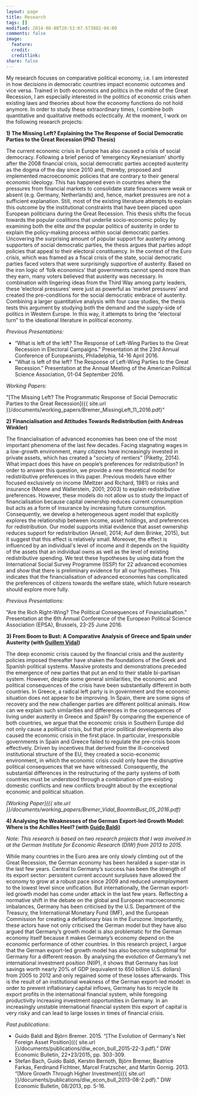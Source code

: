 ```yaml
---
layout: page
title: Research
tags: []
modified: 2014-08-08T20:53:07.573882-04:00
comments: false
image:
  feature:
  credit:
  creditlink: 
share: false
---
```


My research focuses on comparative political economy, i.e. I am interested in how decisions in democratic countries impact economic outcomes and vice versa. Trained in both economics and politics in the midst of the Great Recession, I am especially interested in the politics of economic crisis when existing laws and theories about how the economy functions do not hold anymore. In order to study these extraordinary times, I combine both quantitative and qualitative methods eclectically. At the moment, I work on the following research projects: 

**1) The Missing Left? Explaining the The Response of Social Democratic Parties to the Great Recession (PhD Thesis)**

The current economic crisis in Europe has also caused a crisis of social democracy. Following a brief period of ‘emergency Keynesianism’ shortly after the 2008 financial crisis, social democratic parties accepted austerity as the dogma of the day since 2010 and, thereby, proposed and implemented macroeconomic policies that are contrary to their general economic ideology. This has happened even in countries where the pressures from financial markets to consolidate state finances were weak or absent (e.g. Germany, Netherlands) and, hence, market pressures are not a sufficient explanation. Still, most of the existing literature attempts to explain this outcome by the institutional constraints that have been placed upon European politicians during the Great Recession. This thesis shifts the focus towards the popular coalitions that underlie socio-economic policy by examining both the elite *and* the popular politics of austerity in order to explain the policy-making process within social democratic parties. Uncovering the surprising amount of popular support for austerity among supporters of social democratic parties, the thesis argues that parties adopt policies that appeal to their electoral constituency. In the context of the Euro crisis, which was framed as a fiscal crisis of the state, social democratic parties faced voters that were surprisingly supportive of austerity. Based on the iron logic of ‘folk economics’ that governments cannot spend more than they earn, many voters believed that austerity was necessary. In combination with lingering ideas from the Third Way among party leaders, these ‘electoral pressures’ were just as powerful as ‘market pressures’ and created the pre-conditions for the social democratic embrace of austerity. Combining a larger quantitative analysis with four case studies, the thesis tests this argument by studying both the demand and the supply-side of politics in Western Europe. In this way, it attempts to bring the “electoral turn” to the ideational literature in political economy.

*Previous Presentations:*

* “What is left of the left? The Response of Left-Wing Parties to the Great Recession in Electoral Campaigns.” Presentation at the 23rd Annual Conference of Europeanists, Philadelphia, 14-16 April 2016. 
* "What is left of the left? The Response of Left-Wing Parties to the Great Recession." Presentation at the Annual Meeting of the American Political Science Association, 01-04 September 2016.

*Working Papers:*

"[The Missing Left? The Programmatic Response of Social Democratic Parties to the Great Recession]({{ site.url }}/documents/working_papers/Bremer_MissingLeft_11_2016.pdf)"

**2) Financialisation and Attitudes Towards Redistribution (with Andreas Winkler)** 

The financialisation of advanced economies has been one of the most important phenomena of the last few decades. Facing stagnating wages in a low-growth environment, many citizens have increasingly invested in private assets, which has created a "society of rentiers" (Piketty, 2014). What impact does this have on people’s preferences for redistribution? In order to answer this question, we provide a new theoretical model for redistributive preferences in this paper. Previous models have either focused exclusively on income (Meltzer and Richard, 1981) or risks and insurance (Moene and Wallerstein, 2001; 2003) to explain redistributive preferences. However, these models do not allow us to study the impact of financialisation because capital ownership reduces current consumption but acts as a form of insurance by increasing future  consumption. Consequently, we develop a heterogeneous agent model that explicitly explores the relationship between income, asset holdings, and preferences for redistribution. Our model supports initial evidence that asset ownership reduces support for redistribution (Ansell, 2014; Auf dem Brinke, 2015), but it suggest that this effect is relatively small. Moreover, the effect is influenced by an individual's level of income and it depends on the liquidity of the assets that an individual owns as well as the level of existing redistributive spending. We test these hypotheses by using data from the International Social Survey Programme (ISSP) for 22 advanced economies and show that there is preliminary evidence for all our hypotheses. This indicates that the financialisation of advanced economies has complicated the preferences of citizens towards the welfare state, which future research should explore more fully.

*Previous Presentations:*

“Are the Rich Right-Wing? The Political Consequences of Financialisation." Presentation at the 6th Annual Conference of the European Political Science Association (EPSA), Brussels, 23-25 June 2016. 

**3) From Boom to Bust: A Comparative Analysis of Greece and Spain under Austerity (with [Guillem Vidal](http://guillemvidal.eu/))**

The deep economic crisis caused by the financial crisis and the austerity policies imposed thereafter have shaken the foundations of the Greek and Spanish political systems. Massive protests and demonstrations preceded the emergence of new parties that put an end to their stable bi-partisan system. However, despite some general similarities, the economic and political consequences of the crisis have been substantially different in both countries. In Greece, a radical left party is in government and the economic situation does not appear to be improving. In Spain, there are some signs of recovery and the new challenger parties are different political animals. How can we explain such similarities and differences in the consequences of living under austerity in Greece and Spain? By comparing the experience of both countries, we argue that the economic crisis in Southern Europe did not only cause a political crisis, but that prior political developments also caused the economic crisis in the first place. In particular, irresponsible governments in Spain and Greece failed to regulate the pre-crisis boom effectively. Driven by incentives that derived from the ill-conceived institutional structure of the EU, they created a socio-economic environment, in which the economic crisis could only have the disruptive political consequences that we have witnessed. Consequently, the substantial differences in the restructuring of the party systems of both countries must be understood through a combination of pre-existing domestic conflicts and new conflicts brought about by the exceptional economic and political situation.

*[Working Paper]({{ site.url }}/documents/working_papers/Bremer_Vidal_BoomtoBust_05_2016.pdf)*

**4) Analysing the Weaknesses of the German Export-led Growth Model: Where is the Achilles Heel? (with [Guido Baldi](http://www.vwi.unibe.ch/about_us/people/dr_baldi_guido/index_eng.html))**

*Note: This research is based on two research projects that I was involved in at the German Institute for Economic Research (DIW) from 2013 to 2015.*

While many countries in the Euro area are only slowly climbing out of the Great Recession, the German economy has been heralded a super-star in the last few years. Central to Germany’s success has been the strength of its export sector: persistent current account surpluses have allowed the economy to grow at a robust pace since 2009 and reduced unemployment to the lowest level since unification. But internationally, the German export-led growth model has come under attack in the last few years. Reflecting a normative shift in the debate on the global and European macroeconomic imbalances, Germany has been criticised by the U.S. Department of the Treasury, the International Monetary Fund (IMF), and the European Commission for creating a deflationary bias in the Eurozone. Importantly, these actors have not only criticised the German model but they have also argued that Germany’s growth model is also problematic for the German economy itself because it makes Germany’s economy depend on the economic performance of other countries. In this research project, I argue that the German export-led growth model has also become suboptimal for Germany for a different reason. By analysing the evolution of Germany’s net international investment position (NIIP), it shows that Germany has lost savings worth nearly 20% of GDP (equivalent to 650 billion U.S. dollars) from 2005 to 2012 and only regained some of these losses afterwards. This is the result of an institutional weakness of the German export-led model: in order to prevent inflationary capital inflows, Germany has to recycle its export profits in the international financial system, while foregoing productivity increasing investment opportunities in Germany. In an increasingly unstable international financial system this export of capital is very risky and can lead to large losses in times of financial crisis.

*Past publications:*

* Guido Baldi and Björn Bremer. 2015. “[The Evolution of Germany's Net Foreign Asset Position]({{ site.url }}/documents/publications/diw_econ_bull_2015-22-3.pdf).” DIW Economic Bulletin, 22+23/2015, pp. 303-309.
* Stefan Bach, Guido Baldi, Kerstin Bernoth, Björn Bremer, Beatrice Farkas, Ferdinand Fichtner, Marcel Fratzscher, and Martin Gornig. 2013. “[More Growth Through Higher Investment]({{ site.url }}/documents/publications/diw_econ_bull_2013-08-2.pdf).” DIW Economic Bulletin, 08/2013, pp. 5-16.